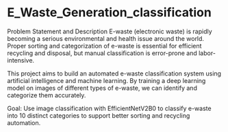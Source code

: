 # E_Waste_Generation_classification
Problem Statement and Description
E-waste (electronic waste) is rapidly becoming a serious environmental and health issue around the world. Proper sorting and categorization of e-waste is essential for efficient recycling and disposal, but manual classification is error-prone and labor-intensive.

This project aims to build an automated e-waste classification system using artificial intelligence and machine learning. By training a deep learning model on images of different types of e-waste, we can identify and categorize them accurately.

Goal:
Use image classification with EfficientNetV2B0 to classify e-waste into 10 distinct categories to support better sorting and recycling automation.
